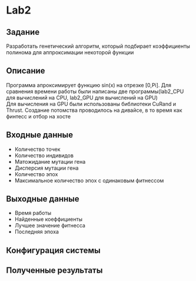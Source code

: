 # Lab2
## Задание  
Разработать генетический алгоритм, который подбирает коэффициенты полинома для аппроксимации некоторой функции  
## Описание  
Программа апроксимирует функцию sin(х) на отрезке [0,Pi]. Для сравнения времени работы были написаны две программы(lab2_CPU для вычислений на CPU, lab2_GPU для вычислений на GPU)  
Для вычисления на GPU были использованы библиотеки CuRand и Thrust. Создание потомства проводилось на дивайсе, в то время как финтесс и отбор на хосте  

## Входные данные   
- Количество точек  
- Количество индивидов  
- Матожидание мутации гена
- Дисперсия мутации гена
- Количество эпох
- Максимальное количество эпох с одинаковым фитнессом

## Выходные данные
- Время работы
- Найденные коеффициенты
- Лучшее значение фитнесса
- Последняя эпоха 

## Конфигурация системы



## Полученные результаты

